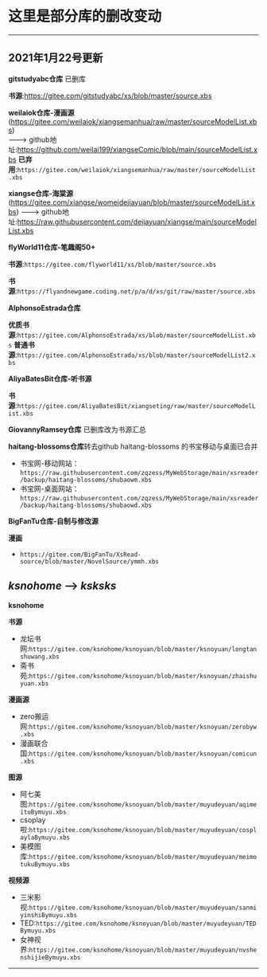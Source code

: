 # 这里是部分库的删改变动

----------------------------------
2021年1月22号更新
----------------------------------

**gitstudyabc仓库**  已删库

**书源**:https://gitee.com/gitstudyabc/xs/blob/master/source.xbs


**weilaiok仓库-漫画源**(https://gitee.com/weilaiok/xiangsemanhua/raw/master/sourceModelList.xbs)  
---> github地址:https://github.com/weilai199/xiangseComic/blob/main/sourceModelList.xbs
**已弃用**:``https://gitee.com/weilaiok/xiangsemanhua/raw/master/sourceModelList.xbs``


**xiangse仓库-海棠源**(https://gitee.com/xiangse/womeidejiayuan/blob/master/sourceModelList.xbs)
---> github地址:https://raw.githubusercontent.com/dejiayuan/xiangse/main/sourceModelList.xbs

**flyWorld11仓库-笔趣阁50+**

**书源**:``https://gitee.com/flyworld11/xs/blob/master/source.xbs``

**书源**:``https://flyandnewgame.coding.net/p/a/d/xs/git/raw/master/source.xbs``

**AlphonsoEstrada仓库**

**优质书源**:``https://gitee.com/AlphonsoEstrada/xs/blob/master/sourceModelList.xbs``
**普通书源**:``https://gitee.com/AlphonsoEstrada/xs/blob/master/sourceModelList2.xbs``

**AliyaBatesBit仓库-听书源**

**书源**:``https://gitee.com/AliyaBatesBit/xiangseting/raw/master/sourceModelList.xbs``

**GiovannyRamsey仓库** 已删库改为书源汇总

**haitang-blossoms仓库**转去github
haitang-blossoms 的书宝移动与桌面已合并
- 书宝网-移动网站：``https://raw.githubusercontent.com/zqzess/MyWebStorage/main/xsreader/backup/haitang-blossoms/shubaowm.xbs``
- 书宝网-桌面网站：``https://raw.githubusercontent.com/zqzess/MyWebStorage/main/xsreader/backup/haitang-blossoms/shubaowd.xbs``

**BigFanTu仓库-自制与修改源**

**漫画**
- ``https://gitee.com/BigFanTu/XsRead-source/blob/master/NovelSource/ymmh.xbs``
  
***ksnohome*** --> ***ksksks***
-----------
**ksnohome**

**书源**
- 龙坛书网:``https://gitee.com/ksnohome/ksnoyuan/blob/master/ksnoyuan/longtanshuwang.xbs``
- 斋书苑:``https://gitee.com/ksnohome/ksnoyuan/blob/master/ksnoyuan/zhaishuyuan.xbs``

**漫画源**
- zero搬运网:``https://gitee.com/ksnohome/ksnoyuan/blob/master/ksnoyuan/zerobyw.xbs``
- 漫画联合国:``https://gitee.com/ksnohome/ksnoyuan/blob/master/ksnoyuan/comicun.xbs``

**图源**
- 阿七美图:``https://gitee.com/ksnohome/ksnoyuan/blob/master/muyudeyuan/aqimeituBymuyu.xbs``
- csoplay啦:``https://gitee.com/ksnohome/ksnoyuan/blob/master/muyudeyuan/cosplaylaBymuyu.xbs``
- 美模图库:``https://gitee.com/ksnohome/ksnoyuan/blob/master/muyudeyuan/meimotukuBymuyu.xbs``

**视频源**
- 三米影视:``https://gitee.com/ksnohome/ksnoyuan/blob/master/muyudeyuan/sanmiyinshiBymuyu.xbs``
- TED:``https://gitee.com/ksnohome/ksnoyuan/blob/master/muyudeyuan/TEDBymuyu.xbs``
- 女神视界:``https://gitee.com/ksnohome/ksnoyuan/blob/master/muyudeyuan/nvshenshijieBymuyu.xbs``
-----------